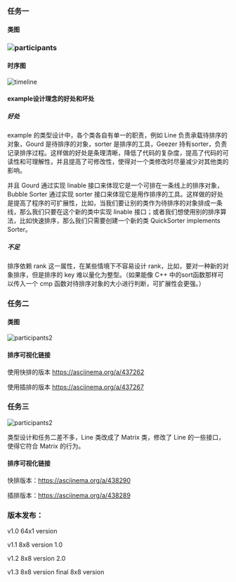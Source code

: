 ### 任务一

#### 类图

### ![participants](https://i.loli.net/2021/09/22/kE4D8WQuc3atl52.png)



#### 时序图

![timeline](https://i.loli.net/2021/09/21/4T8r6NsgYaK5VIb.png)

#### example设计理念的好处和坏处

##### 好处

example 的类型设计中，各个类各自有单一的职责，例如 Line 负责承载待排序的对象，Gourd 是待排序的对象，sorter 是排序的工具，Geezer 持有sorter，负责记录排序过程。这样做的好处是条理清晰，降低了代码的复杂度，提高了代码的可读性和可理解性，并且提高了可修改性，使得对一个类修改时尽量减少对其他类的影响。

并且 Gourd 通过实现 linable 接口来体现它是一个可排在一条线上的排序对象，Bubble Sorter 通过实现 sorter 接口来体现它是用作排序的工具。这样做的好处是提高了程序的可扩展性，比如，当我们要让别的类作为待排序的对象排成一条线，那么我们只要在这个新的类中实现 linable 接口；或者我们想使用别的排序算法，比如快速排序，那么我们只需要创建一个新的类 QuickSorter implements Sorter。

 ##### 不足

排序依赖 rank 这一属性，在某些情境下不容易设计 rank，比如，要对一种新的对象排序，但是排序的 key 难以量化为整型。（如果能像 C++ 中的sort函数那样可以传入一个 cmp 函数对待排序对象的大小进行判断，可扩展性会更强。）

### 任务二

#### 类图

![participants2](https://i.loli.net/2021/09/22/Dbf9vP7hiONzlMF.png)

#### 排序可视化链接

使用快排的版本 https://asciinema.org/a/437262

使用插排的版本 https://asciinema.org/a/437267



### 任务三

![participants2](https://i.loli.net/2021/09/26/cuMObLUq8pNh24K.png)

类型设计和任务二差不多，Line 类改成了 Matrix 类，修改了 Line 的一些接口，使得它符合 Matrix 的行为。

#### 排序可视化链接

快排版本：https://asciinema.org/a/438290

插排版本：https://asciinema.org/a/438289



### 版本发布：

v1.0      64x1 version

v1.1      8x8 version 1.0

v1.2     8x8 version  2.0

v1.3     8x8 version   final 8x8 version

